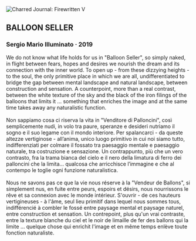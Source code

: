 <div class="artwork-of-the-day">
  <div class="container">
    <div class="img-wrapper">
      <img
        src="https://uploads7.wikiart.org/00281/images/sergio-illuminato/balloon-seller.jpg!Large.jpg"
        alt="Charred Journal: Firewritten V" />
    </div>
    <div class="artwork-detail">
      <div class="artwork-origin"> 
        <h2 class="artwork-name">BALLOON SELLER</h2>
        <h3 class="artist">
          Sergio Mario Illuminato
                    ·  2019
        </h3>
      </div>
      <p class="description">
        <span class="artwork-description-text ng-binding" ng-bind-html="viewModel.ArtworkOfTheDay.Description | unsafe">We do not know what life holds for us in "Balloon Seller", so simply naked, in flight between fears, hopes and desires we nourish the dream and its connection with the inner world. To open up - from these dizzying heights - to the soul, the only primitive place in which we are all, undifferentiated to bridge the gap between mental landscape and natural landscape, between construction and sensation. A counterpoint, more than a real contrast, between the white texture of the sky and the black of the iron filings of the balloons that limits it ... something that enriches the image and at the same time takes away any naturalistic function. <br><br>Non sappiamo cosa ci riserva la vita in "Venditore di Palloncini", così semplicemente nudi, in volo tra paure, speranze e desideri nutriamo il sogno e il suo legame con il mondo interiore. Per spalancarci - da queste altezze vertiginose - all’anima, unico luogo primitivo in cui noi siamo tutto, indifferenziati per colmare il fossato tra paesaggio mentale e paesaggio naturale, tra costruzione e sensazione. Un contrappunto, più che un vero contrasto, fra la trama bianca del cielo e il nero della limatura di ferro dei palloncini che la limita… qualcosa che arricchisce l’immagine e che al contempo le toglie ogni funzione naturalistica. <br><br>Nous ne savons pas ce que la vie nous réserve à la "Vendeur de Ballons", si simplement nus, en fuite entre peurs, espoirs et désirs, nous nourrissons le rêve et sa connexion avec le monde intérieur. S'ouvrir - de ces hauteurs vertigineuses - à l'âme, seul lieu primitif dans lequel nous sommes tous, indifférencié à combler le fossé entre paysage mental et paysage naturel, entre construction et sensation. Un contrepoint, plus qu'un vrai contraste, entre la texture blanche du ciel et le noir de limaille de fer des ballons qui la limite ... quelque chose qui enrichit l'image et en même temps enlève toute fonction naturaliste.</span>
                        <div class="text-shadow-container" ng-show="showShadow" style=""></div>
      </p>
    </div>
  </div>

</div>
